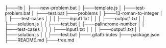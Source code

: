 ├───lib
│   ├───new-problem.bat
│   ├───template.js
│   ├───test-problem.bat
│   ├───test.bat
├───problems
│   ├───13-roman-to-integer
│   │   ├───test-cases
│   │   │   ├───input1.txt
│   │   │   ├───output1.txt
│   │   ├───solution.js
│   │   ├───test.bat
│   ├───palindrome-number
│   │   ├───test-cases
│   │   │   ├───input1.txt
│   │   │   ├───output1.txt
│   │   ├───solution.js
│   │   ├───test.bat
├───.gitattributes
├───package.json
├───README.md
├───tree.md
